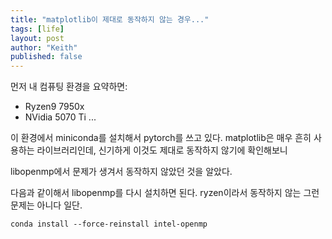 ```yaml
---
title: "matplotlib이 제대로 동작하지 않는 경우..."
tags: [life]
layout: post
author: "Keith"
published: false
---
```


먼저 내 컴퓨팅 환경을 요약하면:

- Ryzen9 7950x
- NVidia 5070 Ti
...

이 환경에서 miniconda를 설치해서 pytorch를 쓰고 있다. matplotlib은 매우 흔히 사용하는 라이브러리인데, 신기하게 이것도 제대로 동작하지 않기에 확인해보니

libopenmp에서 문제가 생겨서 동작하지 않았던 것을 알았다.

다음과 같이해서 libopenmp를 다시 설치하면 된다. ryzen이라서 동작하지 않는 그런 문제는 아니다 일단.

```
conda install --force-reinstall intel-openmp
```